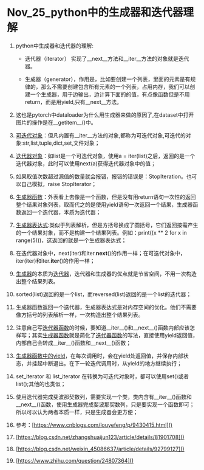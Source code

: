 Nov_25_python中的生成器和迭代器理解
====

1. python中生成器和迭代器的理解:
	 
	- 迭代器（iterator） 实现了__next__方法和__iter__方法的对象就是迭代器。
	
	- 生成器（generator），作用是，比如要创建一个列表，里面的元素是有规律的，那么不需要创建包含所有元素的一个列表，占用内存，我们可以创建一个生成器，用于边输出，边计算下面的的值，有点像函数但是不用return，而是用yield,只有__next__方法。  

2. 这也是pytorch中dataloader为什么用生成器来做的原因了,在dataset中打开图片的操作是在__getitem__()中。

3. [可迭代对象]()：但凡内置有__iter__方法的对象,都称为可迭代对象,可迭代的对象:str,list,tuple,dict,set,文件对象；

4. [迭代器对象]()：如list是一个可迭代对象，使用a = iter(list)之后，返回的是一个迭代器对象，此时可以使用next(a)获得迭代器对象中的值；

5. 如果取值次数超过源值的数量就会报错，报错的错误是：StopIteration。也可以自己模拟，raise StopIterator；

6. [生成器函数]()：外表看上去像是一个函数，但是没有用return语句一次性的返回整个结果对象列表，取而代之的是使用yield语句一次返回一个结果，生成器函数返回一个迭代器，本质为迭代器；

7. [生成器表达式]():类似于列表解析，但是方括号换成了圆括号，它们返回按需产生的一个结果对象，而不是构建一个结果列表。例如：print((x ** 2 for x in range(5)))，这返回的就是一个生成器表达式；

8. 在迭代器对象中，next(iter)和iter.__next__()的作用一样；在可迭代对象中，iter(iter)和iter.__iter__()的作用一样；

9. [生成器]()的本质为[迭代器]()，迭代器和生成器的优点就是节省空间，不用一次构造出整个结果列表。

10. sorted(list)返回的是一个list，而reversed(list)返回的是一个list的迭代器；

11. 生成器函数返回一个迭代器，生成器表达式是对内存空间的优化。他们不需要像方括号的列表解析一样，一次构造出整个结果列表。

12. 注意自己写[迭代器函数]()的时候，要知道__iter__()和__next__()函数内部应该怎样写；其实[生成器函数]()就是简化了[迭代器函数]()的写法，直接使用yield返回值，内部自己会转成__iter__()函数和__next__()函数；

13. [生成器函数中的yield]()，在每次调用时，会在yield处返回值，并保存内部状态，并挂起中断退出。在下一轮迭代调用时，从yield的地方继续执行；

14. set_iterator 和 list_iterator 在转换为可迭代对象时，都可以使用set()或者list();其他的也类似；

15. 使用迭代器完成斐波那契数列，需要实现一个类，类内含有__iter__()函数和__next__()函数，使用生成器完成斐波那契数列，只是要实现一个函数即可；所以可以认为两者本质一样，只是生成器会更方便；

15. 参考：[https://www.cnblogs.com/louyefeng/p/9430415.html]()
16. [https://blog.csdn.net/zhangshuaijun123/article/details/81901708]()
17. [https://blog.csdn.net/weixin_45086637/article/details/92799127]()
18. [https://www.zhihu.com/question/24807364]()